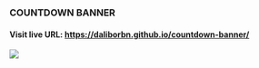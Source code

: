 ### COUNTDOWN BANNER

#### Visit live URL: https://daliborbn.github.io/countdown-banner/
<a href="https://daliborbn.github.io/countdown-banner/"><img src="https://user-images.githubusercontent.com/109923493/213886733-db1bd622-a18c-4f8e-ba6a-ee5e0b85451d.png"></a>
